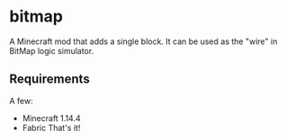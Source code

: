 # bitmap
A Minecraft mod that adds a single block. It can be used as the "wire" in BitMap logic simulator.
## Requirements
A few:
* Minecraft 1.14.4
* Fabric
That's it!
